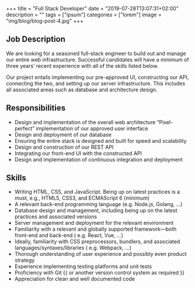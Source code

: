 +++
title = "Full Stack Developer"
date = "2019-07-28T13:07:31+02:00"
description = ""
tags = ["ipsum"]
categories = ["lorem"]
image = "img/blog/blog-post-4.jpg"
+++

## Job Description
We are looking for a seasoned full-stack engineer to build out and manage our entire web infrastructure. Successful candidates will have a minimum of three years’ recent experience with all of the skills listed below.

Our project entails implementing our pre-approved UI, constructing our API, connecting the two, and setting up our server infrastructure. This includes all associated areas such as database and architecture design.

## Responsibilities
- Design and implementation of the overall web architecture
“Pixel-perfect” implementation of our approved user interface
- Design and deployment of our database
- Ensuring the entire stack is designed and built for speed and scalability
- Design and construction of our REST API
- Integrating our front-end UI with the constructed API
- Design and implementation of continuous integration and deployment

## Skills
- Writing HTML, CSS, and JavaScript. Being up on latest practices is a must, e.g., HTML5, CSS3, and ECMAScript 6 (minimum)
- A relevant back-end programming language (e.g. Node.js, Golang, ...)
- Database design and management, including being up on the latest practices and associated versions
- Server management and deployment for the relevant environment
- Familiarity with a relevant and globally supported framework—both front-end and back-end ( e.g. React, Vue, ...)
- Ideally, familiarity with CSS preprocessors, bundlers, and associated languages/syntaxes/libraries ( e.g. Webpack, ...)
- Thorough understanding of user experience and possibly even product strategy
- Experience implementing testing platforms and unit tests
- Proficiency with Git {{ or another version control system as required }}
- Appreciation for clean and well documented code
